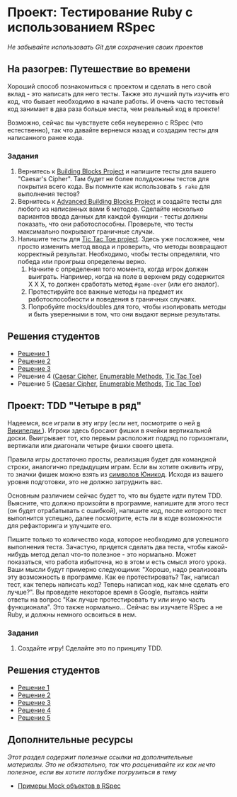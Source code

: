 # Проект: Тестирование Ruby с использованием RSpec
<!-- *...* -->

*Не забывайте использовать Git для сохранения своих проектов*

## На разогрев: Путешествие во времени

Хороший способ познакомиться с проектом и сделать в него свой вклад - это написать для него тесты. Также это лучший путь изучить его код, что бывает необходимо в начале работы. И очень часто тестовый код занимает в два раза больше места, чем реальный код в проекте!

Возможно, сейчас вы чувствуете себя неуверенно с RSpec (что естественно), так что давайте вернемся назад и создадим тесты для написанного ранее кода.

### Задания

1. Вернитесь к [Building Blocks Project](/ruby-programming/building-blocks) и напишите тесты для вашего "Caesar's Cipher". Там будет не более полудюжины тестов для покрытия всего кода. Вы помните как использовать `$ rake` для выполнения тестов?
2. Вернитесь к [Advanced Building Blocks Project](/ruby-programming/advanced-building-blocks) и создайте тесты для любого из написанных вами 6 методов. Сделайте несколько вариантов ввода данных для каждой функции - тесты должны показать, что они работоспособны. Проверьте, что тесты максимально покрывают граничные случаи.
3. Напишите тесты для [Tic Tac Toe project](/ruby-programming/oop). Здесь уже посложнее, чем просто изменить метод ввода и проверить, что методы возвращают корректный результат. Необходимо, чтобы тесты определяли, что победа или проигрыш определены верно.
    1. Начните с определения того момента, когда игрок должен выиграть. Например, когда на поле в верхнем ряду содержится X X X, то должен сработать метод `#game-over` (или его аналог).
    2. Протестируйте все важные методы на предмет их работоспособности и поведения в граничных случаях.
    3. Попробуйте mocks/doubles для того, чтобы изолировать методы и быть уверенными в том, что они выдают верные результаты.

## Решения студентов

* [Решение 1](https://github.com/donaldali/odin-ruby/tree/master/project_rspec_testing)
* [Решение 2](https://github.com/imousterian/OdinProject/tree/master/Project2_8_Ruby_Rspec)
* [Решение 3](https://github.com/craftykate/odin-project/tree/master/Chapter_03-Advanced_Ruby/testing_with_rspec)
* Решение 4 ([Caesar Cipher](https://github.com/dstodolny/ruby_building_blocks/blob/master/spec/caesar_cipher_spec.rb), [Enumerable Methods](https://github.com/dstodolny/ruby_building_blocks/blob/master/spec/enumerable_methods_spec.rb), [Tic Tac Toe](https://github.com/dstodolny/tictactoe/tree/master/spec))
* Решение 5 ([Caesar Cipher](https://github.com/lcf0285/Ruby_Building_Blocks/blob/master/spec/caesar_cipher_spec.rb), [Enumerable Methods](https://github.com/lcf0285/Ruby_Building_Blocks/blob/master/spec/enumerable_methods_spec.rb), [Tic Tac Toe](https://github.com/lcf0285/tic_tac_toe/tree/master/spec))


## Проект: TDD "Четыре в ряд"

Надеемся, все играли в эту игру (если нет, посмотрите о ней [в Википедии ](https://ru.wikipedia.org/wiki/Четыре_в_ряд)). Игроки здесь бросают фишки в ячейки вертикальной доски. Выигрывает тот, кто первым расположит подряд по горизонтали, вертикали или диагонали четыре фишки своего цвета.

Правила игры достаточно просты, реализация будет для командной строки, аналогично предыдущим играм. Если вы хотите оживить игру, то значки фишек можно взять из [символов Юникод](http://en.wikipedia.org/wiki/List_of_Unicode_characters#Miscellaneous_Symbols). Исходя из вашего уровня подготовки, это не должно затруднить вас.

Основным различием сейчас будет то, что вы будете идти путем TDD. Выясните, что должно произойти в программе, напишите для этого тест (он будет отрабатывать с ошибкой), напишите код, после которого тест выполнится успешно, далее посмотрите, есть ли в коде возможности для рефакторинга и улучшите его.

Пишите только то количество кода, которое необходимо для успешного выполнения теста. Зачастую, придется сделать два теста, чтобы какой-нибудь метод делал что-то полезное - это нормально. Может показаться, что работа избыточна, но в этом и есть смысл этого урока. Ваши мысли будут примерно следующими: "Хорошо, надо реализовать эту возможность в программе. Как ее протестировать? Так, написал тест, как теперь написать код? Теперь написал код, как мне сделать его лучше?". Вы проведете некоторое время в Google, пытаясь найти ответы на вопрос "Как лучше протестировать ту или иную часть функционала". Это также нормально... Сейчас вы изучаете RSpec а не Ruby, и должны немного освоиться в нем.


### Задания

1. Создайте игру! Сделайте это по принципу TDD.

## Решения студентов

* [Решение 1](https://github.com/donaldali/odin-ruby/tree/master/project_rspec_testing/connect_four_tdd)
* [Решение 2](https://github.com/imousterian/OdinProject/tree/master/Project2_8_Ruby_Rspec/connect_four)
* [Решение 3](https://github.com/thomasjnoe/connect_four)
* [Решение 4](https://github.com/RobotOptimist/connect_four)
* [Решение 5](https://github.com/Rodic/Odin-Ruby-Projects/tree/master/Project:%20Testing%20Ruby%20with%20RSpec)


## Дополнительные ресурсы

*Этот раздел содержит полезные ссылки на дополнительные материалы. Это не обязательно, так что расценивайте их как нечто полезное, если вы хотите поглубже погрузиться в тему*

* [Примеры Mock объектов в RSpec](http://stackoverflow.com/questions/3622604/rspec-mock-object-example)
